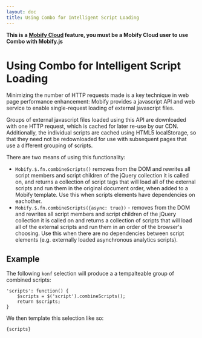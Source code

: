 ```yaml
---
layout: doc
title: Using Combo for Intelligent Script Loading
---
```


**This is a [Mobify Cloud](https://cloud.mobify.com/) feature, you must be a 
Mobify Cloud user to use Combo with Mobify.js**

# Using Combo for Intelligent Script Loading
 
Minimizing the number of HTTP requests made is a key technique in web page performance enhancement: Mobify provides a javascript API and web service to enable single-request loading of external javascript files.
 
Groups of external javascript files loaded using this API are downloaded with one HTTP request, which is cached for later re-use by our CDN. Additionally, the individual scripts are cached using HTML5 localStorage, so that they need not be redownloaded for use with subsequent pages that use a different grouping of scripts.
 
There are two means of using this functionality:
 
* `Mobify.$.fn.combineScripts()` removes from the DOM and rewrites all script members and script children of the jQuery collection it is called on, and returns a collection of script tags that will load all of the external scripts and run them in the original document order, when added to a Mobify template. Use this when scripts elements have dependencies on eachother.
* `Mobify.$.fn.combineScripts({async: true})` - removes from the DOM and rewrites all script members and script children of the jQuery collection it is called on and returns a collection of scripts that will load all of the external scripts and run them in an order of the browser's choosing. Use this when there are no dependencies between script elements (e.g. externally loaded asynchronous analytics scripts).

## Example

The following `konf` selection will produce a a tempalteable group of combined scripts:

    'scripts': function() {
    	$scripts = $('script').combineScripts();
    	return $scripts;
    }

We then template this selection like so:

	{scripts}